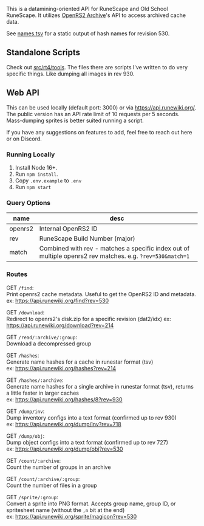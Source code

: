 This is a datamining-oriented API for RuneScape and Old School RuneScape.
It utilizes [OpenRS2 Archive](https://archive.openrs2.org/)'s API to access archived cache data.

See [names.tsv](./names.tsv) for a static output of hash names for revision 530.

## Standalone Scripts

Check out [src/rt4/tools](./src/rt4/tools). The files there are scripts I've written to do very specific things. Like dumping all images in rev 930.

## Web API

This can be used locally (default port: 3000) or via https://api.runewiki.org/. The public version has an API rate limit of 10 requests per 5 seconds.  
Mass-dumping sprites is better suited running a script.

If you have any suggestions on features to add, feel free to reach out here or on Discord.

### Running Locally

1. Install Node 16+.
2. Run `npm install`.
3. Copy `.env.example` to `.env`
4. Run `npm start`

### Query Options

|name|desc|
|-|-|
|openrs2|Internal OpenRS2 ID|
|rev|RuneScape Build Number (major)|
|match|Combined with rev - matches a specific index out of multiple openrs2 rev matches. e.g. `?rev=530&match=1`

### Routes

GET `/find`:  
Print openrs2 cache metadata. Useful to get the OpenRS2 ID and metadata.
ex: https://api.runewiki.org/find?rev=530

GET `/download`:  
Redirect to openrs2's disk.zip for a specific revision (dat2/idx)
ex: https://api.runewiki.org/download?rev=214

GET `/read/:archive/:group`:  
Download a decompressed group

GET `/hashes`:  
Generate name hashes for a cache in runestar format (tsv)  
ex: https://api.runewiki.org/hashes?rev=214

GET `/hashes/:archive`:  
Generate name hashes for a single archive in runestar format (tsv), returns a little faster in larger caches  
ex: https://api.runewiki.org/hashes/8?rev=930

GET `/dump/inv`:  
Dump inventory configs into a text format (confirmed up to rev 930)  
ex: https://api.runewiki.org/dump/inv?rev=718

GET `/dump/obj`:  
Dump object configs into a text format (confirmed up to rev 727)  
ex: https://api.runewiki.org/dump/obj?rev=530

GET `/count/:archive`:  
Count the number of groups in an archive

GET `/count/:archive/:group`:  
Count the number of files in a group

GET `/sprite/:group`:  
Convert a sprite into PNG format. Accepts group name, group ID, or spritesheet name (without the `,n` bit at the end)  
ex: https://api.runewiki.org/sprite/magicon?rev=530

